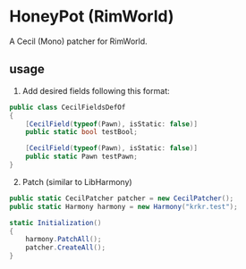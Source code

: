 # HoneyPot (RimWorld)

A Cecil (Mono) patcher for RimWorld.

## usage

1. Add desired fields following this format:
```cs
public class CecilFieldsDefOf
{
    [CecilField(typeof(Pawn), isStatic: false)]
    public static bool testBool;

    [CecilField(typeof(Pawn), isStatic: false)]
    public static Pawn testPawn;
}
 ```
2. Patch (similar to LibHarmony)
```cs
public static CecilPatcher patcher = new CecilPatcher();
public static Harmony harmony = new Harmony("krkr.test");

static Initialization()
{
    harmony.PatchAll();
    patcher.CreateAll();
}
```
